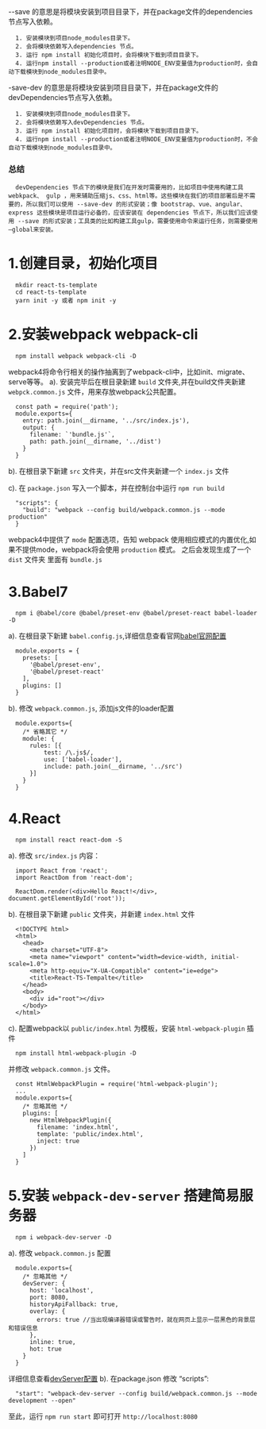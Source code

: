--save 的意思是将模块安装到项目目录下，并在package文件的dependencies节点写入依赖。
```
  1. 安装模块到项目node_modules目录下。
  2. 会将模块依赖写入dependencies 节点。
  3. 运行 npm install 初始化项目时，会将模块下载到项目目录下。
  4. 运行npm install --production或者注明NODE_ENV变量值为production时，会自动下载模块到node_modules目录中。
```
-save-dev 的意思是将模块安装到项目目录下，并在package文件的devDependencies节点写入依赖。
```
  1. 安装模块到项目node_modules目录下。
  2. 会将模块依赖写入devDependencies 节点。
  3. 运行 npm install 初始化项目时，会将模块下载到项目目录下。
  4. 运行npm install --production或者注明NODE_ENV变量值为production时，不会自动下载模块到node_modules目录中。
```

### 总结
```
  devDependencies 节点下的模块是我们在开发时需要用的，比如项目中使用构建工具webkpack、 gulp ，用来辅助压缩js、css、html等。这些模块在我们的项目部署后是不需要的，所以我们可以使用 --save-dev 的形式安装；像 bootstrap、vue、angular、express 这些模块是项目运行必备的，应该安装在 dependencies 节点下，所以我们应该使用 --save 的形式安装；工具类的比如构建工具gulp，需要使用命令来运行任务，则需要使用—global来安装。
```

# 1.创建目录，初始化项目
```
  mkdir react-ts-template
  cd react-ts-template
  yarn init -y 或者 npm init -y
```

# 2.安装webpack  webpack-cli
```
  npm install webpack webpack-cli -D
```
  webpack4将命令行相关的操作抽离到了webpack-cli中，比如init、migrate、serve等等。
  a). 安装完毕后在根目录新建 `build` 文件夹,并在build文件夹新建 `webpck.common.js` 文件，用来存放webpack公共配置。
  ```
    const path = require('path');
    module.exports={
      entry: path.join(__dirname, '../src/index.js'),
      output: {
        filename: `'bundle.js'`,
        path: path.join(__dirname, '../dist')
      }
    }
  ```
  b). 在根目录下新建 `src` 文件夹，并在src文件夹新建一个 `index.js` 文件

  c). 在 `package.json` 写入一个脚本，并在控制台中运行 `npm run build`
  ```
    "scripts": {
      "build": "webpack --config build/webpack.common.js --mode production"
    }
  ```
  webpack4中提供了 `mode` 配置选项，告知 webpack 使用相应模式的内置优化,如果不提供mode，webpack将会使用 `production` 模式。
  之后会发现生成了一个 `dist` 文件夹 里面有 `bundle.js`

# 3.Babel7
```
  npm i @babel/core @babel/preset-env @babel/preset-react babel-loader -D
```
  a). 在根目录下新建 `babel.config.js`,详细信息查看官网<a href="https://babeljs.io/docs/en/config-files#project-wide-configuration" target="_blank">babel官网配置</a>

  ```
    module.exports = {
      presets: [
        '@babel/preset-env',
        '@babel/preset-react'
      ],
      plugins: []
    }
  ```
  b). 修改 `webpack.common.js`, 添加js文件的loader配置
  ```
    module.exports={
      /* 省略其它 */
      module: {
        rules: [{
            test: /\.js$/,
            use: ['babel-loader'],
            include: path.join(__dirname, '../src')
        }]
      }
    }
  ```

# 4.React
```
  npm install react react-dom -S
```
  a). 修改 `src/index.js` 内容：
  ```
    import React from 'react';
    import ReactDom from 'react-dom';

    ReactDom.render(<div>Hello React!</div>, document.getElementById('root'));

  ```
  b). 在根目录下新建 `public` 文件夹，并新建 `index.html` 文件
  ```
    <!DOCTYPE html>
    <html>
      <head>
        <meta charset="UTF-8">
        <meta name="viewport" content="width=device-width, initial-scale=1.0">
        <meta http-equiv="X-UA-Compatible" content="ie=edge">
        <title>React-TS-Tempalte</title>
      </head>
      <body>
        <div id="root"></div>
      </body>
    </html>
  ```
  c). 配置webpack以 `public/index.html` 为模板，安装 `html-webpack-plugin` 插件
  ```
    npm install html-webpack-plugin -D
  ```
  并修改 `webpack.common.js` 文件。
  ```
    const HtmlWebpackPlugin = require('html-webpack-plugin');
    ...
    module.exports={
      /* 忽略其他 */
      plugins: [
        new HtmlWebpackPlugin({
          filename: 'index.html',
          template: 'public/index.html',
          inject: true
        })
      ]
    }
  ```

# 5.安装 `webpack-dev-server` 搭建简易服务器
```
  npm i webpack-dev-server -D
```
  a). 修改 `webpack.common.js` 配置
  ```
    module.exports={
      /* 忽略其他 */
      devServer: {
        host: 'localhost',
        port: 8080,
        historyApiFallback: true,
        overlay: {
          errors: true //当出现编译器错误或警告时，就在网页上显示一层黑色的背景层和错误信息
        },
        inline: true,
        hot: true
      }
    }
  ```
  详细信息查看<a href="https://webpack.js.org/configuration/dev-server/" target="_blank">devServer配置</a>
  b). 在package.json 修改 “scripts”:
  ```
    "start": "webpack-dev-server --config build/webpack.common.js --mode development --open"
  ```

至此，运行 `npm run start` 即可打开 `http://localhost:8080`
